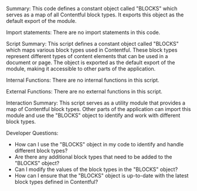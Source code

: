 Summary:
This code defines a constant object called "BLOCKS" which serves as a map of all Contentful block types. It exports this object as the default export of the module.

Import statements:
There are no import statements in this code.

Script Summary:
This script defines a constant object called "BLOCKS" which maps various block types used in Contentful. These block types represent different types of content elements that can be used in a document or page. The object is exported as the default export of the module, making it accessible to other parts of the application.

Internal Functions:
There are no internal functions in this script.

External Functions:
There are no external functions in this script.

Interaction Summary:
This script serves as a utility module that provides a map of Contentful block types. Other parts of the application can import this module and use the "BLOCKS" object to identify and work with different block types.

Developer Questions:
- How can I use the "BLOCKS" object in my code to identify and handle different block types?
- Are there any additional block types that need to be added to the "BLOCKS" object?
- Can I modify the values of the block types in the "BLOCKS" object?
- How can I ensure that the "BLOCKS" object is up-to-date with the latest block types defined in Contentful?
